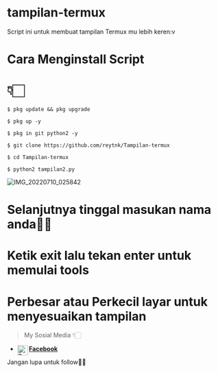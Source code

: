 # tampilan-termux
Script ini untuk membuat tampilan Termux mu lebih keren:v

# Cara Menginstall Script
# 👇🏻

```
$ pkg update && pkg upgrade

$ pkg up -y

$ pkg in git python2 -y

$ git clone https://github.com/reytnk/Tampilan-termux

$ cd Tampilan-termux

$ python2 tampilan2.py
```

![IMG_20220710_025842](https://user-images.githubusercontent.com/108567421/178120877-ebf037e3-613d-49f1-8f1f-7eee4f46dc3a.jpg)

# Selanjutnya tinggal masukan nama anda👏🏻

# Ketik exit lalu tekan enter untuk memulai tools

# Perbesar atau Perkecil layar untuk menyesuaikan tampilan 

> My Sosial Media 👇🏻
* [<img alt="Dunia-Kode's Facebook" align="left" width="24px" src="https://cdn.jsdelivr.net/npm/simple-icons@v3/icons/facebook.svg" /> <b>Facebook</b>](https://www.facebook.com/tanoko.iansyah)<br />


Jangan lupa untuk follow👏🏻
